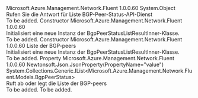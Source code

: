 <Type Name="BgpPeerStatusListResultInner" FullName="Microsoft.Azure.Management.Network.Fluent.Models.BgpPeerStatusListResultInner">
  <TypeSignature Language="C#" Value="public class BgpPeerStatusListResultInner" />
  <TypeSignature Language="ILAsm" Value=".class public auto ansi beforefieldinit BgpPeerStatusListResultInner extends System.Object" />
  <TypeSignature Language="DocId" Value="T:Microsoft.Azure.Management.Network.Fluent.Models.BgpPeerStatusListResultInner" />
  <TypeSignature Language="VB.NET" Value="Public Class BgpPeerStatusListResultInner" />
  <TypeSignature Language="F#" Value="type BgpPeerStatusListResultInner = class" />
  <AssemblyInfo>
    <AssemblyName>Microsoft.Azure.Management.Network.Fluent</AssemblyName>
    <AssemblyVersion>1.0.0.60</AssemblyVersion>
  </AssemblyInfo>
  <Base>
    <BaseTypeName>System.Object</BaseTypeName>
  </Base>
  <Interfaces />
  <Docs>
    <summary>
            Rufen Sie die Antwort für Liste BGP-Peer-Status-API-Dienst
            </summary>
    <remarks>To be added.</remarks>
  </Docs>
  <Members>
    <Member MemberName=".ctor">
      <MemberSignature Language="C#" Value="public BgpPeerStatusListResultInner ();" />
      <MemberSignature Language="ILAsm" Value=".method public hidebysig specialname rtspecialname instance void .ctor() cil managed" />
      <MemberSignature Language="DocId" Value="M:Microsoft.Azure.Management.Network.Fluent.Models.BgpPeerStatusListResultInner.#ctor" />
      <MemberSignature Language="VB.NET" Value="Public Sub New ()" />
      <MemberType>Constructor</MemberType>
      <AssemblyInfo>
        <AssemblyName>Microsoft.Azure.Management.Network.Fluent</AssemblyName>
        <AssemblyVersion>1.0.0.60</AssemblyVersion>
      </AssemblyInfo>
      <Parameters />
      <Docs>
        <summary>
            Initialisiert eine neue Instanz der BgpPeerStatusListResultInner-Klasse.
            </summary>
        <remarks>To be added.</remarks>
      </Docs>
    </Member>
    <Member MemberName=".ctor">
      <MemberSignature Language="C#" Value="public BgpPeerStatusListResultInner (System.Collections.Generic.IList&lt;Microsoft.Azure.Management.Network.Fluent.Models.BgpPeerStatus&gt; value = null);" />
      <MemberSignature Language="ILAsm" Value=".method public hidebysig specialname rtspecialname instance void .ctor(class System.Collections.Generic.IList`1&lt;class Microsoft.Azure.Management.Network.Fluent.Models.BgpPeerStatus&gt; value) cil managed" />
      <MemberSignature Language="DocId" Value="M:Microsoft.Azure.Management.Network.Fluent.Models.BgpPeerStatusListResultInner.#ctor(System.Collections.Generic.IList{Microsoft.Azure.Management.Network.Fluent.Models.BgpPeerStatus})" />
      <MemberSignature Language="VB.NET" Value="Public Sub New (Optional value As IList(Of BgpPeerStatus) = null)" />
      <MemberSignature Language="F#" Value="new Microsoft.Azure.Management.Network.Fluent.Models.BgpPeerStatusListResultInner : System.Collections.Generic.IList&lt;Microsoft.Azure.Management.Network.Fluent.Models.BgpPeerStatus&gt; -&gt; Microsoft.Azure.Management.Network.Fluent.Models.BgpPeerStatusListResultInner" Usage="new Microsoft.Azure.Management.Network.Fluent.Models.BgpPeerStatusListResultInner value" />
      <MemberType>Constructor</MemberType>
      <AssemblyInfo>
        <AssemblyName>Microsoft.Azure.Management.Network.Fluent</AssemblyName>
        <AssemblyVersion>1.0.0.60</AssemblyVersion>
      </AssemblyInfo>
      <Parameters>
        <Parameter Name="value" Type="System.Collections.Generic.IList&lt;Microsoft.Azure.Management.Network.Fluent.Models.BgpPeerStatus&gt;" />
      </Parameters>
      <Docs>
        <param name="value">Liste der BGP-peers</param>
        <summary>
            Initialisiert eine neue Instanz der BgpPeerStatusListResultInner-Klasse.
            </summary>
        <remarks>To be added.</remarks>
      </Docs>
    </Member>
    <Member MemberName="Value">
      <MemberSignature Language="C#" Value="public System.Collections.Generic.IList&lt;Microsoft.Azure.Management.Network.Fluent.Models.BgpPeerStatus&gt; Value { get; set; }" />
      <MemberSignature Language="ILAsm" Value=".property instance class System.Collections.Generic.IList`1&lt;class Microsoft.Azure.Management.Network.Fluent.Models.BgpPeerStatus&gt; Value" />
      <MemberSignature Language="DocId" Value="P:Microsoft.Azure.Management.Network.Fluent.Models.BgpPeerStatusListResultInner.Value" />
      <MemberSignature Language="VB.NET" Value="Public Property Value As IList(Of BgpPeerStatus)" />
      <MemberSignature Language="F#" Value="member this.Value : System.Collections.Generic.IList&lt;Microsoft.Azure.Management.Network.Fluent.Models.BgpPeerStatus&gt; with get, set" Usage="Microsoft.Azure.Management.Network.Fluent.Models.BgpPeerStatusListResultInner.Value" />
      <MemberType>Property</MemberType>
      <AssemblyInfo>
        <AssemblyName>Microsoft.Azure.Management.Network.Fluent</AssemblyName>
        <AssemblyVersion>1.0.0.60</AssemblyVersion>
      </AssemblyInfo>
      <Attributes>
        <Attribute>
          <AttributeName>Newtonsoft.Json.JsonProperty(PropertyName="value")</AttributeName>
        </Attribute>
      </Attributes>
      <ReturnValue>
        <ReturnType>System.Collections.Generic.IList&lt;Microsoft.Azure.Management.Network.Fluent.Models.BgpPeerStatus&gt;</ReturnType>
      </ReturnValue>
      <Docs>
        <summary>
            Ruft ab oder legt die Liste der BGP-peers
            </summary>
        <value>To be added.</value>
        <remarks>To be added.</remarks>
      </Docs>
    </Member>
  </Members>
</Type>
